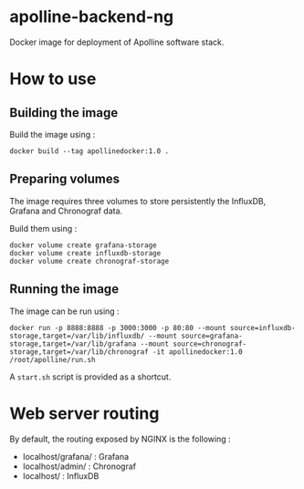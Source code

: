 # apolline-backend-ng
Docker image for deployment of Apolline software stack.

# How to use
## Building the image

Build the image using :

```
docker build --tag apollinedocker:1.0 .
```

## Preparing volumes

The image requires three volumes to store persistently the InfluxDB, Grafana and Chronograf data.

Build them using :

```
docker volume create grafana-storage
docker volume create influxdb-storage
docker volume create chronograf-storage
```

## Running the image

The image can be run using :

```
docker run -p 8888:8888 -p 3000:3000 -p 80:80 --mount source=influxdb-storage,target=/var/lib/influxdb/ --mount source=grafana-storage,target=/var/lib/grafana --mount source=chronograf-storage,target=/var/lib/chronograf -it apollinedocker:1.0 /root/apolline/run.sh
```

A `start.sh` script is provided as a shortcut.

# Web server routing

By default, the routing exposed by NGINX is the following :

* localhost/grafana/ : Grafana
* localhost/admin/ : Chronograf
* localhost/ : InfluxDB
